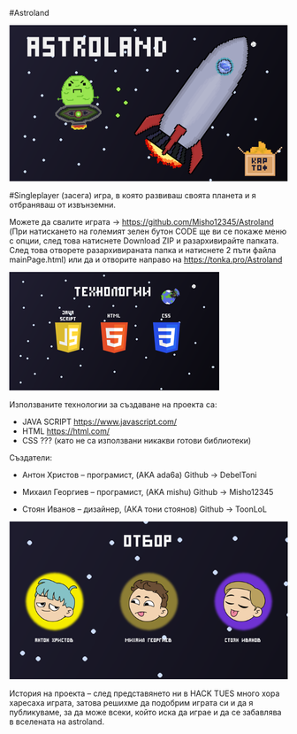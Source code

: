 #Аstroland

<img src="./README pictures/logo.png"/>

#Singleplayer (засега) игра, в която развиваш своята планета и я отбраняваш от извънземни.

Можете да свалите играта -> https://github.com/Misho12345/Astroland
(При натискането на големият зелен бутон CODE ще ви се покаже меню с опции, след това натиснете Download ZIP и разархивирайте папката. След това отворете разархивираната папка и натиснете 2 пъти файла mainPage.html)
или да и отворите направо на https://tonka.pro/Astroland

<img src="./README pictures/tehnologii.png"/>

Използваните технологии за създаване на проекта са:
-	JAVA SCRIPT https://www.javascript.com/
-	HTML https://html.com/
-	CSS	???
(като не са използвани никакви готови библиотеки)


Създатели:
-	Антон Христов – програмист, (AKA ada6a) 
Github -> DebelToni

-	Михаил Георгиев – програмист, (AKA mishu)
Github -> Misho12345

-	Стоян Иванов – дизайнер, (АКА тони стоянов)
Github -> ToonLoL

<img src="./README pictures/otbor.png"/>

История на проекта – след представянето ни в HACK TUES много хора харесаха играта, затова решихме да подобрим играта си и да я публикуваме, за да може всеки, който иска да играе и да се забавлява в вселената на  astroland.


